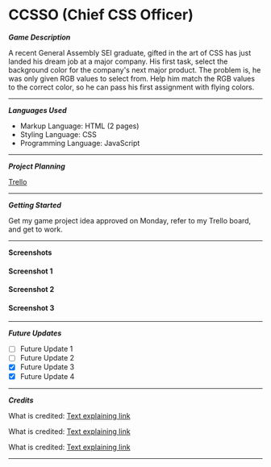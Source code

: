 # CCSSO (Chief CSS Officer)

**_*Game Description*_**

A recent General Assembly SEI graduate, gifted in the art of CSS has just landed his dream job at a major company. His first task, select the background color for the company's next major product. The problem is, he was only given RGB values to select from. Help him match the RGB values to the correct color, so he can pass his first assignment with flying colors.

---

**_Languages Used_**

- Markup Language: HTML (2 pages)
- Styling Language: CSS
- Programming Language: JavaScript

---

**_Project Planning_**

[Trello](https://trello.com/b/iiMinIM6/game-project-management?menu=filter&filter=due:day)

---

**_Getting Started_**

Get my game project idea approved on Monday, refer to my Trello board, and get to work.

---

**Screenshots**

#### Screenshot 1

#### Screenshot 2

#### Screenshot 3

---

**_Future Updates_**

- [ ] Future Update 1
- [ ] Future Update 2
- [x] Future Update 3
- [x] Future Update 4

---

**_Credits_**

What is credited: [Text explaining link](URL)

What is credited: [Text explaining link](URL)

What is credited: [Text explaining link](URL)

---
